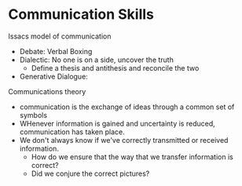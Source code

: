 # Communication Skills
Issacs model of communication

- Debate: Verbal Boxing
- Dialectic: No one is on a side, uncover the truth
	- Define a thesis and antithesis and reconcile the two
- Generative Dialogue: 


Communications theory
- communication is the exchange of ideas through a common set of symbols
- WHenever information is gained and uncertainty is reduced, communication has taken place.
- We don't always know if we've correctly transmitted or received information.
	- How do we ensure that the way that we transfer information is correct?
	- Did we conjure the correct pictures?



